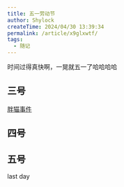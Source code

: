 ```yaml
---
title: 五一劳动节
author: Shylock
createTime: 2024/04/30 13:39:34
permalink: /article/x9glxwtf/
tags:
  - 随记
---
```


时间过得真快啊，一晃就五一了哈哈哈哈

## 三号

[胖猫事件](https://events.baidu.com/search/vein?platform=pc&record_id=420522&query=%E8%83%96%E7%8C%AB%E4%BA%8B%E4%BB%B6&srcid=50367)

## 四号

## 五号

last day
